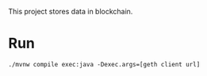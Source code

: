 This project stores data in blockchain.


# Run

```
./mvnw compile exec:java -Dexec.args=[geth client url]
```
